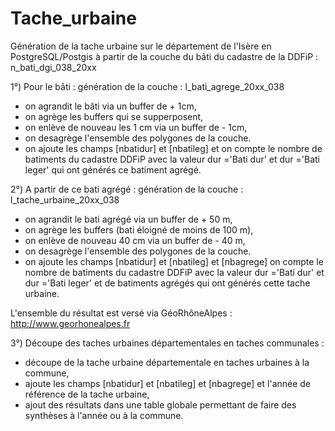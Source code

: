 ﻿Tache_urbaine
=============

Génération de la tache urbaine sur le département de l'Isère en PostgreSQL/Postgis à partir de la couche du bâti du cadastre de la DDFiP : n_bati_dgi_038_20xx

1°) Pour le bâti : génération de la couche : l_bati_agrege_20xx_038
- on agrandit le bâti via un buffer de + 1cm,
- on agrège les buffers qui se supperposent,
- on enlève de nouveau les 1 cm via un buffer de - 1cm,
- on desagrège l'ensemble des polygones de la couche.
- on ajoute les champs [nbatidur] et [nbatileg] et on compte le nombre de batiments du cadastre DDFiP avec la valeur dur ='Bati dur' et dur ='Bati leger' qui ont générés ce batiment agrégé.

2°) A partir de ce bati agrégé : génération de la couche : l_tache_urbaine_20xx_038
- on agrandit le bati agrégé via un buffer de + 50 m,
- on agrège les buffers (bati éloigné de moins de 100 m),
- on enlève de nouveau 40 cm via un buffer de - 40 m,
- on desagrège l'ensemble des polygones de la couche.
- on ajoute les champs [nbatidur] et [nbatileg] et [nbagrege] on compte le nombre de batiments du cadastre DDFiP avec la valeur dur ='Bati dur' et dur ='Bati leger' et de batiments agrégés qui ont générés cette tache urbaine.

L'ensemble du résultat est versé via GéoRhôneAlpes : http://www.georhonealpes.fr

3°) Découpe des taches urbaines départementales en taches communales :
- découpe de la tache urbaine départementale en taches urbaines à la commune,
- ajoute les champs [nbatidur] et [nbatileg] et [nbagrege] et l'année de référence de la tache urbaine,
- ajout des résultats dans une table globale permettant de faire des synthèses à l'année ou à la commune.
